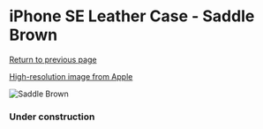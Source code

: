 # iPhone SE Leather Case - Saddle Brown

[Return to previous page](/iphone_5s)

[High-resolution image from Apple](https://store.storeimages.cdn-apple.com/8756/as-images.apple.com/is/MNYW2?wid=4500&hei=4500&fmt=png)

<div style="width: 384px"><img src="/everyphone/MNYW2.png" alt="Saddle Brown"></div>

### Under construction
